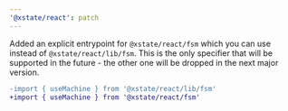 ```yaml
---
'@xstate/react': patch
---
```


Added an explicit entrypoint for `@xstate/react/fsm` which you can use instead of `@xstate/react/lib/fsm`. This is the only specifier that will be supported in the future - the other one will be dropped in the next major version.

```diff
-import { useMachine } from '@xstate/react/lib/fsm'
+import { useMachine } from '@xstate/react/fsm'
